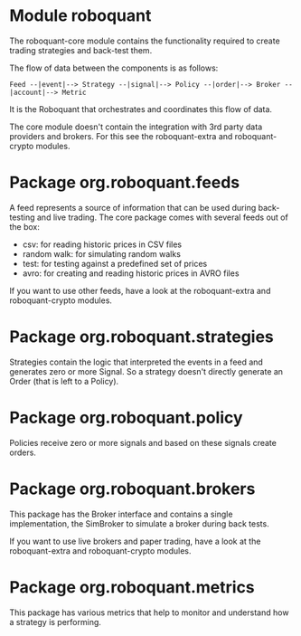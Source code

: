 # Module roboquant

The roboquant-core module contains the functionality required to create trading strategies and back-test them.

The flow of data between the components is as follows:

    Feed --|event|--> Strategy --|signal|--> Policy --|order|--> Broker --|account|--> Metric

It is the Roboquant that orchestrates and coordinates this flow of data. 

The core module doesn't contain the integration with 3rd party data providers and brokers. For this see the 
roboquant-extra and roboquant-crypto modules.

# Package org.roboquant.feeds

A feed represents a source of information that can be used during back-testing and live trading. The core package
comes with several feeds out of the box:

- csv: for reading historic prices in CSV files
- random walk: for simulating random walks
- test: for testing against a predefined set of prices
- avro: for creating and reading historic prices in AVRO files

If you want to use other feeds, have a look at the roboquant-extra and roboquant-crypto modules.

# Package org.roboquant.strategies

Strategies contain the logic that interpreted the events in a feed and generates zero or more Signal. So a strategy
doesn't directly generate an Order (that is left to a Policy).


# Package org.roboquant.policy

Policies receive zero or more signals and based on these signals create orders. 

# Package org.roboquant.brokers

This package has the Broker interface and contains a single implementation, the SimBroker to simulate a broker
during back tests.

If you want to use live brokers and paper trading, have a look at the roboquant-extra and roboquant-crypto modules.

# Package org.roboquant.metrics

This package has various metrics that help to monitor and understand how a strategy is performing.